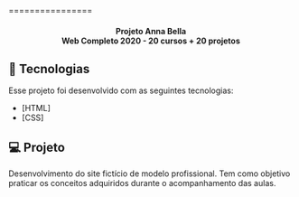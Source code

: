 ================
<h4 align="center">
    Projeto Anna Bella <br>
    Web Completo 2020 - 20 cursos + 20 projetos 
</h4>

## :rocket: Tecnologias

Esse projeto foi desenvolvido com as seguintes tecnologias:

- [HTML]
- [CSS]

## :computer: Projeto

Desenvolvimento do site fictício de modelo profissional. Tem como objetivo praticar os conceitos adquiridos durante o acompanhamento das aulas.
